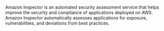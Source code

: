 Amazon Inspector is an automated security assessment service that helps improve the security and compliance of applications deployed on AWS. Amazon Inspector automatically assesses applications for exposure, vulnerabilities, and deviations from best practices. 